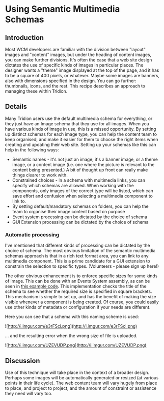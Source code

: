 # Using Semantic Multimedia Schemas #


## Introduction ##
Most WCM developers are familiar with the division between "layout" images and "content" images, but under the heading of content images, you can make further divisions. It's often the case that a web site design dictates the use of specific kinds of images in particular places. The designer wants a "theme" image displayed at the top of the page, and it has to be a square of 400 pixels, or whatever. Maybe some images are banners, also with dimensions specified in the design. You can go further: thumbnails, icons, and the rest. This recipe describes an approach to managing these within Tridion.

## Details ##
Many Tridion users use the default multimedia schema for everything, or they just have an Image schema that they use for all images. When you have various kinds of image in use, this is a missed opportunity. By setting up distinct schemas for each image type, you can help the content team to keep organised, and make it easier for them to choose the right items when creating and updating their web site. Setting up your schemas like this can help in the following ways:

  * Semantic names - it's not just an image, it's a banner image, or a theme image, or a content image (i.e. one where the picture is relevant to the content being presented.) A bit of thought up front can really make things clearer to work with.
  * Constrained choices - In a schema with multimedia links, you can specify which schemas are allowed. When working with the components, only images of the correct type will be listed, which can save effort and confusion when selecting a multimedia component to link to.
  * By setting default/mandatory schemas on folders, you can help the team to organise their image content based on purpose
  * Event system processing can be dictated by the choice of schema
  * GUI Extension processing can be dictated by the choice of schema

### Automatic processing ###
I've mentioned that different kinds of processing can be dictated by the choice of schema. The most obvious limitation of the semantic multimedia schemas approach is that in a rich text format area, you can link to any multimedia component. This is a prime candidate for a GUI extension to constrain the selection to specific types. (Volunteers - please sign up here!)

The other obvious enhancement is to enforce specific sizes for some kinds of image. This can be done with an Events System assembly, as can be seen in [this example code](https://code.google.com/p/tridion-practice/source/browse/#git%2FImageSizeChecker). This implementation checks the title of the schema to see whether the required size is specified in square brackets. This mechanism is simple to set up, and has the benefit of making the size visible whenever a component is being created. Of course, you could easily use other kinds of metadata or configuration if your needs are different.

Here you can see that a schema with this naming scheme is used:

![http://i.imgur.com/e3rFSci.png](http://i.imgur.com/e3rFSci.png)

... and the resulting error when the wrong size of file is uploaded.

![http://i.imgur.com/UZEVUDP.png](http://i.imgur.com/UZEVUDP.png)

## Discussion ##
Use of this technique will take place in the context of a broader design. Perhaps some images will be automatically generated or resized (at various points in their life cycle). The web content team will vary hugely from place to place, and project to project, and the amount of constraint or assistence they need will vary too.